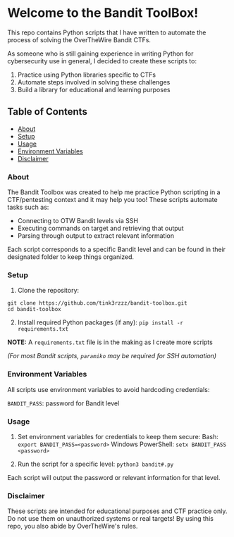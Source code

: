 # Welcome to the Bandit ToolBox!

This repo contains Python scripts that I have written to automate the process of solving the OverTheWire Bandit CTFs.

As someone who is still gaining experience in writing Python for cybersecurity use in general, I decided to create these scripts to:

1. Practice using Python libraries specific to CTFs
2. Automate steps involved in solving these challenges
3. Build a library for educational and learning purposes

## Table of Contents
- [About](#about)
- [Setup](#setup)
- [Usage](#usage)
- [Environment Variables](#environment-variables)
- [Disclaimer](#disclaimer)

### About
The Bandit Toolbox was created to help me practice Python scripting in a CTF/pentesting context and it may help you too! These scripts automate tasks such as:
- Connecting to OTW Bandit levels via SSH
- Executing commands on target and retrieving that output
- Parsing through output to extract relevant information

Each script corresponds to a specific Bandit level and can be found in their designated folder to keep things organized.

### Setup
1. Clone the repository:
```
git clone https://github.com/tink3rzzz/bandit-toolbox.git
cd bandit-toolbox
```

2. Install required Python packages (if any):
`pip install -r requirements.txt`

**NOTE:** A `requirements.txt` file is in the making as I create more scripts

*(For most Bandit scripts, `paramiko` may be required for SSH automation)*

### Environment Variables
All scripts use environment variables to avoid hardcoding credentials:

`BANDIT_PASS`: password for Bandit level

### Usage
1. Set environment variables for credentials to keep them secure:
Bash: `export BANDIT_PASS=<password>`
Windows PowerShell: `setx BANDIT_PASS <password>`

2. Run the script for a specific level:
`python3 bandit#.py`

Each script will output the password or relevant information for that level.

### Disclaimer
These scripts are intended for educational purposes and CTF practice only. Do not use them on unauthorized systems or real targets! By using this repo, you also abide by OverTheWire's rules.
